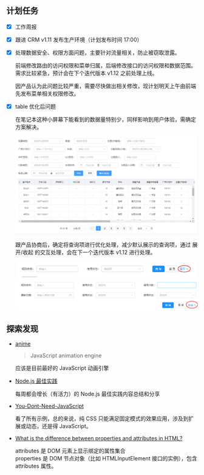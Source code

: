 ## 计划任务

* [x] 工作周报

* [x] 跟进 CRM v1.11 发布生产环境（计划发布时间 17:00）

* [x] 处理数据安全、权限方面问题，主要针对流量相关，防止被窃取泄露。

	前端修改路由的访问权限和菜单归属，后端修改接口的访问权限和数据范围。  
	需求比较紧急，预计会在下个迭代版本 v1.12 之前处理上线。

	因产品认为此问题比较严重，需要尽快做出相关修改，现计划明天上午由前端先发布菜单相关权限修改。

* [x] table 优化后问题

	在笔记本这种小屏幕下能看到的数据量特别少，同样影响到用户体验，需确定方案解决。  

	![20190121150231](./assets/20190121150231.png)
	
	跟产品协商后，确定将查询项进行优化处理，减少默认展示的查询项，通过 展开/收起 的交互处理，会在下一个迭代版本 v1.12 进行处理。

	![20190121150720](./assets/20190121150720.png)
	![20190121150850](./assets/20190121150850.png)

## 探索发现

* [anime](https://github.com/juliangarnier/anime/)

	> JavaScript animation engine

	应该是目前最好的 JavaScript 动画引擎

* [Node.js 最佳实践](https://github.com/i0natan/nodebestpractices/blob/master/README.chinese.md)

	每周都会增长（有活力）的 Node.js 最佳实践内容总结和分享

* [You-Dont-Need-JavaScript](https://github.com/you-dont-need/You-Dont-Need-JavaScript)

	看了所有示例，总的来说，纯 CSS 只能满足固定模式的效果应用，涉及到扩展或动态，还是得 JavaScript。

* [What is the difference between properties and attributes in HTML?](https://stackoverflow.com/questions/6003819/what-is-the-difference-between-properties-and-attributes-in-html)

	attributes 是 DOM 元素上显示绑定的属性集合  
	properties 是 DOM 节点对象（比如 HTMLInputElement 接口的实例），包含 attributes 属性。


